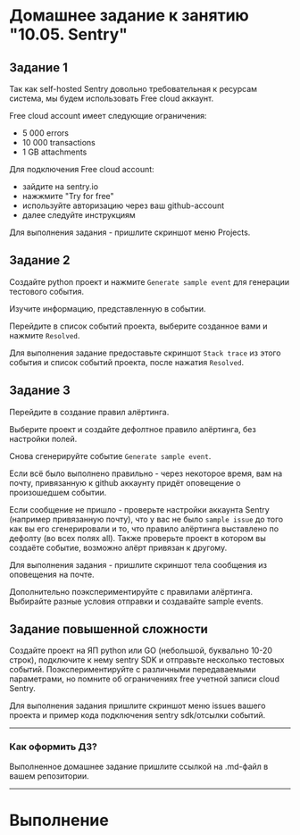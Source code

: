 # Домашнее задание к занятию "10.05. Sentry"

## Задание 1

Так как self-hosted Sentry довольно требовательная к ресурсам система, мы будем использовать Free cloud аккаунт.

Free cloud account имеет следующие ограничения:
- 5 000 errors
- 10 000 transactions
- 1 GB attachments

Для подключения Free cloud account:
- зайдите на sentry.io
- нажжмите "Try for free"
- используйте авторизацию через ваш github-account
- далее следуйте инструкциям

Для выполнения задания - пришлите скриншот меню Projects.

## Задание 2

Создайте python проект и нажмите `Generate sample event` для генерации тестового события.

Изучите информацию, представленную в событии.

Перейдите в список событий проекта, выберите созданное вами и нажмите `Resolved`.

Для выполнения задание предоставьте скриншот `Stack trace` из этого события и список событий проекта, 
после нажатия `Resolved`.

## Задание 3

Перейдите в создание правил алёртинга.

Выберите проект и создайте дефолтное правило алёртинга, без настройки полей.

Снова сгенерируйте событие `Generate sample event`.

Если всё было выполнено правильно - через некоторое время, вам на почту, привязанную к github аккаунту придёт
оповещение о произошедшем событии.

Если сообщение не пришло - проверьте настройки аккаунта Sentry (например привязанную почту), что у вас не было 
`sample issue` до того как вы его сгенерировали и то, что правило алёртинга выставлено по дефолту (во всех полях all).
Также проверьте проект в котором вы создаёте событие, возможно алёрт привязан к другому.

Для выполнения задания - пришлите скриншот тела сообщения из оповещения на почте.

Дополнительно поэкспериментируйте с правилами алёртинга. 
Выбирайте разные условия отправки и создавайте sample events. 

## Задание повышенной сложности

Создайте проект на ЯП python или GO (небольшой, буквально 10-20 строк), подключите к нему sentry SDK и отправьте несколько тестовых событий.
Поэкспериментируйте с различными передаваемыми параметрами, но помните об ограничениях free учетной записи cloud Sentry.

Для выполнения задания пришлите скриншот меню issues вашего проекта и 
пример кода подключения sentry sdk/отсылки событий.

---

### Как оформить ДЗ?

Выполненное домашнее задание пришлите ссылкой на .md-файл в вашем репозитории.

---

# Выполнение
